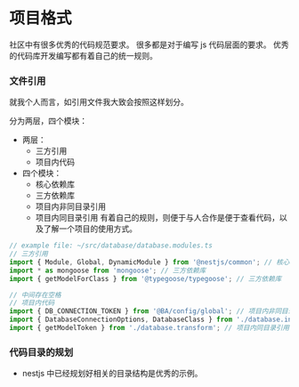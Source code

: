 <!--
 * @Date: 2022-08-31 09:15:20
 * @LastEditTime: 2022-08-31 09:29:12
-->

# 项目格式

社区中有很多优秀的代码规范要求。
很多都是对于编写 js 代码层面的要求。
优秀的代码库开发编写都有着自己的统一规则。

### 文件引用

就我个人而言，如引用文件我大致会按照这样划分。

分为两层，四个模块：

- 两层：
  - 三方引用
  - 项目内代码
- 四个模块：
  - 核心依赖库
  - 三方依赖库
  - 项目内非同目录引用
  - 项目内同目录引用
    有着自己的规则，则便于与人合作是便于查看代码，以及了解一个项目的使用方式。

```typescript
// example file: ~/src/database/database.modules.ts
// 三方引用
import { Module, Global, DynamicModule } from '@nestjs/common'; // 核心依赖库
import * as mongoose from 'mongoose'; // 三方依赖库
import { getModelForClass } from '@typegoose/typegoose'; // 三方依赖库

// 中间存在空格
// 项目内代码
import { DB_CONNECTION_TOKEN } from '@BA/config/global'; // 项目内非同目录引用
import { DatabaseConnectionOptions, DatabaseClass } from './database.interface'; // 项目内同目录引用
import { getModelToken } from './database.transform'; // 项目内同目录引用
```

### 代码目录的规划

- nestjs 中已经规划好相关的目录结构是优秀的示例。
